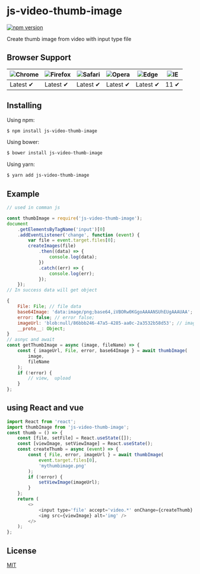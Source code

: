 # js-video-thumb-image

[![npm version](https://badge.fury.io/js/codsi-client.svg)](https://badge.fury.io/js/codsi-client)

Create thumb image from video with input type file

## Browser Support

| ![Chrome](https://raw.github.com/alrra/browser-logos/master/src/chrome/chrome_48x48.png) | ![Firefox](https://raw.github.com/alrra/browser-logos/master/src/firefox/firefox_48x48.png) | ![Safari](https://raw.github.com/alrra/browser-logos/master/src/safari/safari_48x48.png) | ![Opera](https://raw.github.com/alrra/browser-logos/master/src/opera/opera_48x48.png) | ![Edge](https://raw.github.com/alrra/browser-logos/master/src/edge/edge_48x48.png) | ![IE](https://raw.github.com/alrra/browser-logos/master/src/archive/internet-explorer_9-11/internet-explorer_9-11_48x48.png) |
| ---------------------------------------------------------------------------------------- | ------------------------------------------------------------------------------------------- | ---------------------------------------------------------------------------------------- | ------------------------------------------------------------------------------------- | ---------------------------------------------------------------------------------- | ---------------------------------------------------------------------------------------------------------------------------- |
| Latest ✔                                                                                 | Latest ✔                                                                                    | Latest ✔                                                                                 | Latest ✔                                                                              | Latest ✔                                                                           | 11 ✔                                                                                                                         |

## Installing

Using npm:

```bash
$ npm install js-video-thumb-image
```

Using bower:

```bash
$ bower install js-video-thumb-image
```

Using yarn:

```bash
$ yarn add js-video-thumb-image
```

## Example

```js
// used in comman js

const thumbImage = require('js-video-thumb-image');
document
	.getElementsByTagName('input')[0]
	.addEventListener('change', function (event) {
		var file = event.target.files[0];
		createImages(file)
			.then((data) => {
				console.log(data);
			})
			.catch((err) => {
				console.log(err);
			});
	});
// In success data will get object

{
	File: File; // file data
	base64Image: 'data:image/png;base64,iVBORw0KGgoAAAANSUhEUgAAAUAA'; // base64 data
	error: false; // error false;
	imageUrl: 'blob:null/86bbb246-47a5-4285-aa0c-2a3532b58d53'; // image url
	__proto__: Object;
}
// asnyc and await
const getThumbImage = async (image, fileName) => {
	const { imageUrl, File, error, base64Image } = await thumbImage(
		image,
		fileName
	);
	if (!error) {
		// view,  upload
	}
};
```

## using React and vue

```js
import React from 'react';
import thumbImage from 'js-video-thumb-image';
const thumb = () => {
	const [file, setFile] = React.useState([]);
	const [viewImage, setViewImage] = React.useState();
	const createThumb = async (event) => {
		const { File, error, imageUrl } = await thumbImage(
			event.target.files[0],
			'mythumbimage.png'
		);
		if (!error) {
			setViewImage(imageUrl);
		}
	};
	return (
		<>
			<input type='file' accept='video.*' onChange={createThumb} />
			<img src={viewImage} alt='img' />
		</>
	);
};
```

## License

[MIT](LICENSE)
